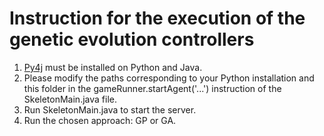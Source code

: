 # Instruction for the execution of the genetic evolution controllers
1. [Py4j](https://www.py4j.org/install.html) must be installed on Python and Java.
2. Please modify the paths corresponding to your Python installation and this folder in the gameRunner.startAgent('...') instruction of the SkeletonMain.java file.
3. Run SkeletonMain.java to start the server.
4. Run the chosen approach: GP or GA.
